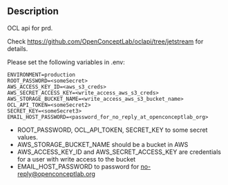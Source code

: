## Description

OCL api for prd.

Check <https://github.com/OpenConceptLab/oclapi/tree/jetstream> for details.

Please set the following variables in .env:

```
ENVIRONMENT=production
ROOT_PASSWORD=<someSecret>
AWS_ACCESS_KEY_ID=<aws_s3_creds>
AWS_SECRET_ACCESS_KEY=<write_access_aws_s3_creds>
AWS_STORAGE_BUCKET_NAME=<write_access_aws_s3_bucket_name>
OCL_API_TOKEN=<someSecret2>
SECRET_KEY=<someSecret3>
EMAIL_HOST_PASSWORD=<password_for_no_reply_at_openconceptlab_org>
```

  - ROOT_PASSWORD, OCL_API_TOKEN, SECRET_KEY to some secret values.
  - AWS_STORAGE_BUCKET_NAME should be a bucket in AWS
  - AWS_ACCESS_KEY_ID and AWS_SECRET_ACCESS_KEY are credentials for a user with write access to the bucket
  - EMAIL_HOST_PASSWORD to password for no-reply@openconceptlab.org
